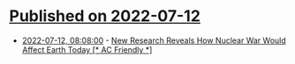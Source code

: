 # [Published on 2022-07-12](index.md)

* [2022-07-12, 08:08:00](https://soylentnews.org/article.pl?sid=22/07/11/1252235&from=rss) - [New Research Reveals How Nuclear War Would Affect Earth Today [* AC Friendly *]](https://soylentnews.org/article.pl?sid=22/07/11/1252235&from=rss)

